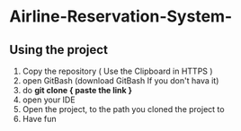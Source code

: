 # Airline-Reservation-System-

## Using the project
1. Copy the repository ( Use the Clipboard in HTTPS )
2. open GitBash (download GitBash If you don't hava it) 
3. do **git clone { paste the link }**
4. open your IDE 
5. Open the project, to the path you cloned the project to
6. Have fun

